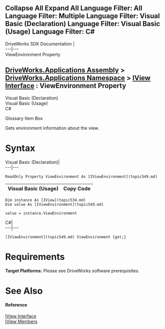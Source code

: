        

 Collapse All Expand All  Language Filter: All  Language Filter: Multiple  Language Filter: Visual Basic (Declaration) Language Filter: Visual Basic (Usage) Language Filter: C#  
---  
DriveWorks SDK Documentation  |   
---|---  
ViewEnvironment Property   
  
[DriveWorks.Applications Assembly](topic13.md) > [DriveWorks.Applications Namespace](topic16.md) > [IView Interface](topic534.md) : ViewEnvironment Property  
---  
  
Visual Basic (Declaration)    
Visual Basic (Usage)    
C# 

Glossary Item Box

Gets environment information about the view. 

# Syntax

Visual Basic (Declaration)|   
---|---  
      
    
    ReadOnly Property ViewEnvironment As [IViewEnvironment](topic549.md)  
  
Visual Basic (Usage)| Copy Code  
---|---  
      
    
    Dim instance As [IView](topic534.md)
    Dim value As [IViewEnvironment](topic549.md)
     
    value = instance.ViewEnvironment  
  
C#|   
---|---  
      
    
    [IViewEnvironment](topic549.md) ViewEnvironment {get;}  
  
# Requirements

**Target Platforms:** Please see DriveWorks software prerequisites.

# See Also

#### Reference

[IView Interface](topic534.md)   
[IView Members](topic535.md)


